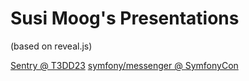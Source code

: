 # Susi Moog's Presentations

(based on reveal.js)

[Sentry @ T3DD23](./sentry.md)
[symfony/messenger @ SymfonyCon](./symfony.md)

